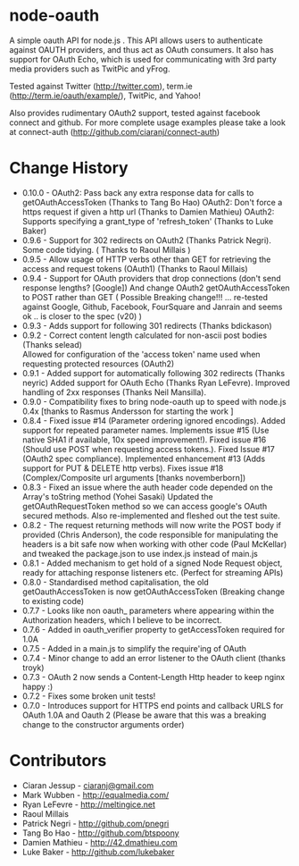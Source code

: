 node-oauth
===========
A simple oauth API for node.js .  This API allows users to authenticate against OAUTH providers, and thus act as OAuth consumers. It also has support for OAuth Echo, which is used for communicating with 3rd party media providers such as TwitPic and yFrog.

Tested against Twitter (http://twitter.com), term.ie (http://term.ie/oauth/example/), TwitPic, and Yahoo!

Also provides rudimentary OAuth2 support, tested against facebook connect and github.   For more complete usage examples please take a look at connect-auth (http://github.com/ciaranj/connect-auth)


Change History
============== 

* 0.10.0 - OAuth2: Pass back any extra response data for calls to getOAuthAccessToken (Thanks to Tang Bo Hao)  OAuth2: Don't force a https request if given a http url (Thanks to Damien Mathieu) OAuth2: Supports specifying a grant_type of 'refresh_token' (Thanks to Luke Baker)
* 0.9.6 - Support for 302 redirects on OAuth2 (Thanks Patrick Negri). Some code tidying. ( Thanks to Raoul Millais )  
* 0.9.5 - Allow usage of HTTP verbs other than GET for retrieving the access and request tokens (OAuth1) (Thanks to Raoul Millais)  
* 0.9.4 - Support for OAuth providers that drop connections (don't send response lengths? [Google]) And change OAuth2 getOAuthAccessToken to POST rather than GET ( Possible Breaking change!!! ... re-tested against Google, Github, Facebook, FourSquare and Janrain and seems ok .. is closer to the spec (v20) )  
* 0.9.3 - Adds support for following 301 redirects (Thanks bdickason) 
* 0.9.2 - Correct content length calculated for non-ascii post bodies (Thanks selead)  
Allowed for configuration of the 'access token' name used when requesting protected resources (OAuth2)  
* 0.9.1 - Added support for automatically following 302 redirects (Thanks neyric) Added support for OAuth Echo (Thanks Ryan LeFevre). Improved handling of 2xx responses (Thanks Neil Mansilla).  
* 0.9.0 - Compatibility fixes to bring node-oauth up to speed with node.js 0.4x [thanks to Rasmus Andersson for starting the work ]  
* 0.8.4 - Fixed issue #14 (Parameter ordering ignored encodings).  Added support for repeated parameter names. Implements issue #15 (Use native SHA1 if available, 10x speed improvement!). Fixed issue #16 (Should use POST when requesting access tokens.).  Fixed Issue #17 (OAuth2 spec compliance).  Implemented enhancement #13 (Adds support for PUT & DELETE http verbs). Fixes issue #18 (Complex/Composite url arguments [thanks novemberborn])  
* 0.8.3 - Fixed an issue where the auth header code depended on the Array's toString method (Yohei Sasaki) Updated the getOAuthRequestToken method so we can access google's OAuth secured methods. Also re-implemented and fleshed out the test suite.  
* 0.8.2 - The request returning methods will now write the POST body if provided (Chris Anderson), the code responsible for manipulating the headers is a bit safe now when working with other code (Paul McKellar) and tweaked the package.json to use index.js instead of main.js  
* 0.8.1 - Added mechanism to get hold of a signed Node Request object, ready for attaching response listeners etc. (Perfect for streaming APIs)  
* 0.8.0 - Standardised method capitalisation, the old getOauthAccessToken is now getOAuthAccessToken (Breaking change to existing code)  
* 0.7.7 - Looks like non oauth_ parameters where appearing within the Authorization headers, which I believe to be incorrect.  
* 0.7.6 - Added in oauth_verifier property to getAccessToken required for 1.0A  
* 0.7.5 - Added in a main.js to simplify the require'ing of OAuth  
* 0.7.4 - Minor change to add an error listener to the OAuth client (thanks troyk)  
* 0.7.3 - OAuth 2 now sends a Content-Length Http header to keep nginx happy :)  
* 0.7.2 - Fixes some broken unit tests!  
* 0.7.0 - Introduces support for HTTPS end points and callback URLS for OAuth 1.0A and Oauth 2 (Please be aware that this was a breaking change to the constructor arguments order)  

Contributors
============

* Ciaran Jessup - ciaranj@gmail.com
* Mark Wubben - http://equalmedia.com/
* Ryan LeFevre - http://meltingice.net
* Raoul Millais
* Patrick Negri - http://github.com/pnegri
* Tang Bo Hao - http://github.com/btspoony
* Damien Mathieu - http://42.dmathieu.com
* Luke Baker - http://github.com/lukebaker
